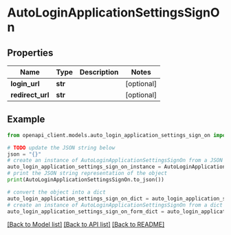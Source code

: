 # AutoLoginApplicationSettingsSignOn


## Properties

Name | Type | Description | Notes
------------ | ------------- | ------------- | -------------
**login_url** | **str** |  | [optional] 
**redirect_url** | **str** |  | [optional] 

## Example

```python
from openapi_client.models.auto_login_application_settings_sign_on import AutoLoginApplicationSettingsSignOn

# TODO update the JSON string below
json = "{}"
# create an instance of AutoLoginApplicationSettingsSignOn from a JSON string
auto_login_application_settings_sign_on_instance = AutoLoginApplicationSettingsSignOn.from_json(json)
# print the JSON string representation of the object
print(AutoLoginApplicationSettingsSignOn.to_json())

# convert the object into a dict
auto_login_application_settings_sign_on_dict = auto_login_application_settings_sign_on_instance.to_dict()
# create an instance of AutoLoginApplicationSettingsSignOn from a dict
auto_login_application_settings_sign_on_form_dict = auto_login_application_settings_sign_on.from_dict(auto_login_application_settings_sign_on_dict)
```
[[Back to Model list]](../README.md#documentation-for-models) [[Back to API list]](../README.md#documentation-for-api-endpoints) [[Back to README]](../README.md)


